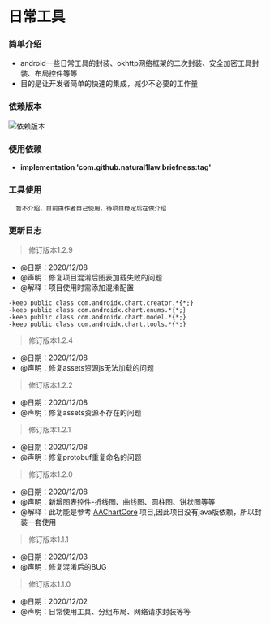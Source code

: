 日常工具
======

### 简单介绍
  * android一些日常工具的封装、okhttp网络框架的二次封装、安全加密工具封装、布局控件等等
  * 目的是让开发者简单的快速的集成，减少不必要的工作量

### 依赖版本 
  ![](https://jitpack.io/v/natural1law/briefness.svg "依赖版本")
### 使用依赖
  * **implementation 'com.github.natural1law.briefness:tag'**
  
### 工具使用
  ```
    暂不介绍，目前由作者自己使用，待项目稳定后在做介绍
  ```

### 更新日志

  > 修订版本1.2.9
  * @日期：2020/12/08
  * @声明：修复项目混淆后图表加载失败的问题
  * @解释：项目使用时需添加混淆配置
   ```
   -keep public class com.androidx.chart.creator.*{*;}
   -keep public class com.androidx.chart.enums.*{*;}
   -keep public class com.androidx.chart.model.*{*;}
   -keep public class com.androidx.chart.tools.*{*;}
   ```
  
  > 修订版本1.2.4
  * @日期：2020/12/08
  * @声明：修复assets资源js无法加载的问题
  
  > 修订版本1.2.2
  * @日期：2020/12/08
  * @声明：修复assets资源不存在的问题
  
  > 修订版本1.2.1
  * @日期：2020/12/08
  * @声明：修复protobuf重复命名的问题

  > 修订版本1.2.0
  * @日期：2020/12/08
  * @声明：新增图表控件-折线图、曲线图、圆柱图、饼状图等等
  * @解释：此功能是参考 [AAChartCore](https://github.com/AAChartModel/AAChartCore "AAChartCore")  项目,因此项目没有java版依赖，所以封装一套使用

  > 修订版本1.1.1
  * @日期：2020/12/03
  * @声明：修复混淆后的BUG

  > 修订版本1.1.0
  * @日期：2020/12/02
  * @声明：日常使用工具、分组布局、网络请求封装等等
